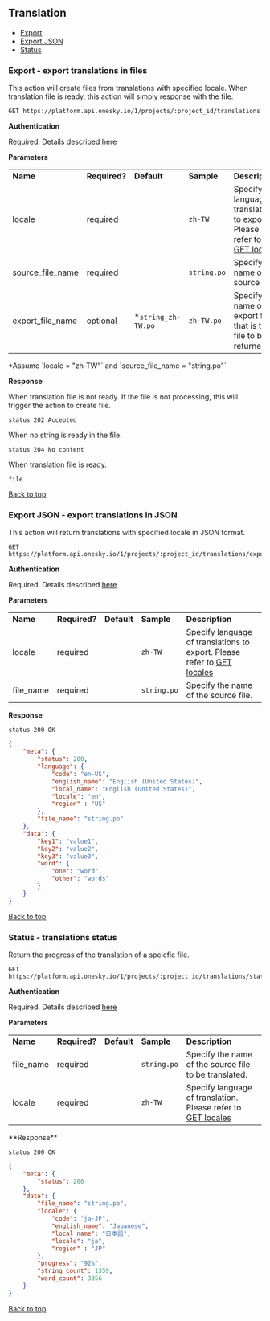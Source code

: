 ## Translation
- [Export](#export---export-translations-in-files)
- [Export JSON](#export-json---export-translations-in-json)
- [Status](#status---translations-status)


### Export - export translations in files
This action will create files from translations with specified locale. When translation file is ready, this action will simply response with the file.

    GET https://platform.api.onesky.io/1/projects/:project_id/translations

**Authentication**

Required. Details described [here](/README.md#authentication)

**Parameters**

<table>
    <tr>
        <td><strong>Name</strong></td>
        <td><strong>Required?</strong></td>
        <td><strong>Default</strong></td>
        <td><strong>Sample</strong></td>
        <td><strong>Description</strong></td>
    </tr>
    <tr>
        <td>locale</td>
        <td>required</td>
        <td></td>
        <td><code>zh-TW</code></td>
        <td>Specify language of translations to export. Please refer to <a href="/resources/locale.md">GET locales</a></td>
    </tr>
    <tr>
        <td>source_file_name</td>
        <td>required</td>
        <td></td>
        <td><code>string.po</code></td>
        <td>Specify the name of the source file.</td>
    </tr>
    <tr>
        <td>export_file_name</td>
        <td>optional</td>
        <td>*<code>string_zh-TW.po</code></td>
        <td><code>zh-TW.po</code></td>
        <td>Specify the name of export file that is the file to be returned.</td>
    </tr>
</table>
*Assume `locale = "zh-TW"` and `source_file_name = "string.po"`

**Response**

When translation file is not ready. If the file is not processing, this will trigger the action to create file.
```
status 202 Accepted
```

When no string is ready in the file.
```
status 204 No content
```

When translation file is ready.
```
file
```
[Back to top](#translation)


### Export JSON - export translations in JSON
This action will return translations with specified locale in JSON format.

    GET https://platform.api.onesky.io/1/projects/:project_id/translations/export/json

**Authentication**

Required. Details described [here](/README.md#authentication)

**Parameters**

<table>
    <tr>
        <td><strong>Name</strong></td>
        <td><strong>Required?</strong></td>
        <td><strong>Default</strong></td>
        <td><strong>Sample</strong></td>
        <td><strong>Description</strong></td>
    </tr>
    <tr>
        <td>locale</td>
        <td>required</td>
        <td></td>
        <td><code>zh-TW</code></td>
        <td>Specify language of translations to export. Please refer to <a href="/resources/locale.md">GET locales</a></td>
    </tr>
    <tr>
        <td>file_name</td>
        <td>required</td>
        <td></td>
        <td><code>string.po</code></td>
        <td>Specify the name of the source file.</td>
    </tr>
</table>

**Response**
```
status 200 OK
```
``` json
{
    "meta": {
        "status": 200,
        "language": {
            "code": "en-US",
            "english_name": "English (United States)",
            "local_name": "English (United States)",
            "locale": "en",
            "region" : "US"
        },
        "file_name": "string.po"
    },
    "data": {
        "key1": "value1",
        "key2": "value2",
        "key3": "value3",
        "word": {
            "one": "word",
            "other": "words"
        }
    }
}
```
[Back to top](#translation)


### Status - translations status
Return the progress of the translation of a speicfic file.

    GET https://platform.api.onesky.io/1/projects/:project_id/translations/status

**Authentication**

Required. Details described [here](/README.md#authentication)

**Parameters**

<table>
    <tr>
        <td><strong>Name</strong></td>
        <td><strong>Required?</strong></td>
        <td><strong>Default</strong></td>
        <td><strong>Sample</strong></td>
        <td><strong>Description</strong></td>
    </tr>
    <tr>
        <td>file_name</td>
        <td>required</td>
        <td></td>
        <td><code>string.po</code></td>
        <td>Specify the name of the source file to be translated.</td>
    </tr>
    <tr>
        <td>locale</td>
        <td>required</td>
        <td></td>
        <td><code>zh-TW</code></td>
        <td>Specify language of translation. Please refer to <a href="/resources/locale.md">GET locales</a></td>
    </tr>
</table>
**Response**

```
status 200 OK
```
``` json
{
    "meta": {
        "status": 200
    },
    "data": {
        "file_name": "string.po",
        "locale": {
            "code": "ja-JP",
            "english_name": "Japanese",
            "local_name": "日本語",
            "locale": "ja",
            "region" : "JP"
        },
        "progress": "92%",
        "string_count": 1359,
        "word_count": 3956
    }
}
```
[Back to top](#translation)
